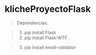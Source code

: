 # klicheProyectoFlask

> Dependencias:

> 1. pip install Flask
> 2. pip install Flask-WTF 


> 3. pip install email-validator
